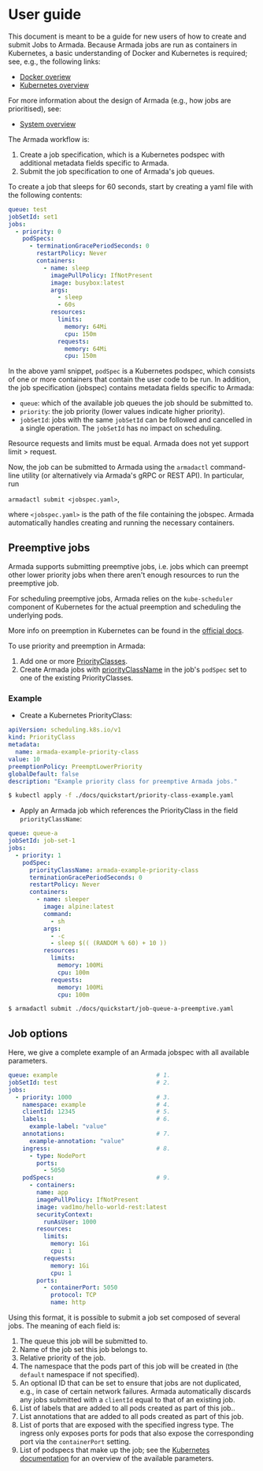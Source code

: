 # User guide

This document is meant to be a guide for new users of how to create and submit Jobs to Armada. Because Armada jobs are run as containers in Kubernetes, a basic understanding of Docker and Kubernetes is required; see, e.g., the following links:

- [Docker overiew](https://docs.docker.com/get-started/overview/)
- [Kubernetes overview](https://kubernetes.io/docs/concepts/overview/)

For more information about the design of Armada (e.g., how jobs are prioritised), see:

- [System overview](./design.md)

The Armada workflow is:

1. Create a job specification, which is a Kubernetes podspec with additional metadata fields specific to Armada.
2. Submit the job specification to one of Armada's job queues.

To create a job that sleeps for 60 seconds, start by creating a yaml file with the following contents:

```yaml
queue: test
jobSetId: set1
jobs:
  - priority: 0
    podSpecs:
      - terminationGracePeriodSeconds: 0
        restartPolicy: Never
        containers:
          - name: sleep
            imagePullPolicy: IfNotPresent
            image: busybox:latest
            args:
              - sleep
              - 60s
            resources:
              limits:
                memory: 64Mi
                cpu: 150m
              requests:
                memory: 64Mi
                cpu: 150m
```

In the above yaml snippet, `podSpec` is a Kubernetes podspec, which consists of one or more containers that contain the user code to be run. In addition, the job specification (jobspec) contains metadata fields specific to Armada:

- `queue`: which of the available job queues the job should be submitted to. 
- `priority`: the job priority (lower values indicate higher priority).
- `jobSetId`: jobs with the same `jobSetId` can be followed and cancelled in a single operation. The `jobSetId` has no impact on scheduling.

Resource requests and limits must be equal. Armada does not yet support limit > request.

Now, the job can be submitted to Armada using the `armadactl` command-line utility (or alternatively via Armada's gRPC or REST API). In particular, run

`armadactl submit <jobspec.yaml>`,

where `<jobspec.yaml>` is the path of the file containing the jobspec. Armada automatically handles creating and running the necessary containers.

## Preemptive jobs

Armada supports submitting preemptive jobs, i.e. jobs which can preempt other lower priority jobs when there aren't enough
resources to run the preemptive job.

For scheduling preemptive jobs, Armada relies on the `kube-scheduler` component of Kubernetes for the actual preemption and scheduling the underlying pods.

More info on preemption in Kubernetes can be found in the [official docs](https://kubernetes.io/docs/concepts/scheduling-eviction/pod-priority-preemption/).

To use priority and preemption in Armada:
1. Add one or more [PriorityClasses](https://kubernetes.io/docs/concepts/scheduling-eviction/pod-priority-preemption/#priorityclass).
2. Create Armada jobs with [priorityClassName](https://kubernetes.io/docs/concepts/scheduling-eviction/pod-priority-preemption/#pod-priority) in the job's `podSpec` set to one of the existing PriorityClasses.

### Example

* Create a Kubernetes PriorityClass:

```yaml
apiVersion: scheduling.k8s.io/v1
kind: PriorityClass
metadata:
  name: armada-example-priority-class
value: 10
preemptionPolicy: PreemptLowerPriority
globalDefault: false
description: "Example priority class for preemptive Armada jobs."
```

```bash
$ kubectl apply -f ./docs/quickstart/priority-class-example.yaml
```

* Apply an Armada job which references the PriorityClass in the field `priorityClassName`:

```yaml
queue: queue-a
jobSetId: job-set-1
jobs:
  - priority: 1
    podSpec:
      priorityClassName: armada-example-priority-class
      terminationGracePeriodSeconds: 0
      restartPolicy: Never
      containers:
        - name: sleeper
          image: alpine:latest
          command:
            - sh
          args:
            - -c
            - sleep $(( (RANDOM % 60) + 10 ))
          resources:
            limits:
              memory: 100Mi
              cpu: 100m
            requests:
              memory: 100Mi
              cpu: 100m
```

```bash
$ armadactl submit ./docs/quickstart/job-queue-a-preemptive.yaml
```

## Job options

Here, we give a complete example of an Armada jobspec with all available parameters.

```yaml
queue: example                            # 1.
jobSetId: test                            # 2.
jobs:
  - priority: 1000                        # 3.
    namespace: example                    # 4.
    clientId: 12345                       # 5.
    labels:                               # 6.
      example-label: "value"
    annotations:                          # 7.
      example-annotation: "value"
    ingress:                              # 8.
      - type: NodePort
        ports:
          - 5050
    podSpecs:                             # 9.
      - containers:
        name: app
        imagePullPolicy: IfNotPresent
        image: vad1mo/hello-world-rest:latest
        securityContext:
          runAsUser: 1000
        resources:
          limits:
            memory: 1Gi
            cpu: 1
          requests:
            memory: 1Gi
            cpu: 1
        ports:
          - containerPort: 5050
            protocol: TCP
            name: http
```

Using this format, it is possible to submit a job set composed of several jobs. The meaning of each field is:

1. The queue this job will be submitted to.
2. Name of the job set this job belongs to.
3. Relative priority of the job.
4. The namespace that the pods part of this job will be created in (the `default` namespace if not specified).
5. An optional ID that can be set to ensure that jobs are not duplicated, e.g., in case of certain network failures. Armada automatically discards any jobs submitted with a `clientId` equal to that of an existing job.
6. List of labels that are added to all pods created as part of this job..
7. List annotations that are added to all pods created as part of this job.
8. List of ports that are exposed with the specified ingress type. The ingress only exposes ports for pods that also expose the corresponding port via the `containerPort` setting.
9. List of podspecs that make up the job; see the [Kubernetes documentation](https://kubernetes.io/docs/reference/generated/kubernetes-api/v1.19/) for an overview of the available parameters.

